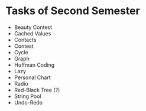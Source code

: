 # Tasks of Second Semester

* Beauty Contest
* Cached Values
* Contacts
* Contest
* Cycle
* Graph
* Huffman Coding
* Lazy
* Personal Chart
* Radio
* Red-Black Tree (?)
* String Pool
* Undo-Redo
